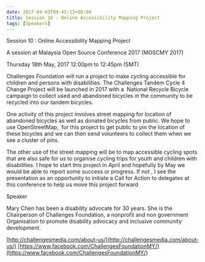 ```yaml
---
date: 2017-04-03T09:45:13+08:00
title: Session 10 - Online Accessibility Mapping Project
tags: [Speakers]
---
```


Session 10 : Online Accessibility Mapping Project

A session at Malaysia Open Source Conference 2017 (MOSCMY 2017)

Thursday 18th May, 2017 12:00pm to 12:45pm (SMT)

Challenges Foundation will run a project to make cycling accessible for children and persons with disabilities. The Challenges Tandem Cycle 4 Change Project will be launched in 2017 with a  National Recycle Bicycle campaign to collect used and abandoned bicycles in the community to be recycled into our tandem bicycles.

One activity of this project involves street mapping for location of abandoned bicycles as well as donated bicycles from public. We hope to use OpenStreetMap,  for this project to get public to pin the location of these bicycles and we can then send volunteers to collect them when we see a cluster of pins.

The other use of the street mapping will be to map accessible cycling spots that are also safe for us to organise cycling trips for youth and children with disabilities. I hope to start this project in April and hopefully by May we would be able to report some success or progress. If not , I see the presentation as an opportunity to initiate a Call for Action to delegates at this conference to help us move this project forward

Speaker

Mary Chen has been a disability advocate for 30 years. She is the Chairperson of Challenges Foundation, a nonprofit and non government Organisation to promote disability advocacy and inclusive community development.

[http://challengesmedia.com/about-us/](http://challengesmedia.com/about-us/)
[https://www.facebook.com/ChallengesFoundationMY/](https://www.facebook.com/ChallengesFoundationMY/)
